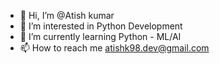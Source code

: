 - 👋 Hi, I’m @Atish kumar
- 👀 I’m interested in Python Development
- 🌱 I’m currently learning Python - ML/AI
- 📫 How to reach me atishk98.dev@gmail.com
